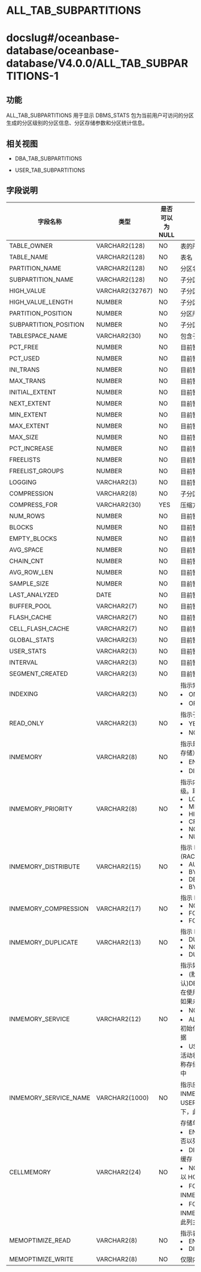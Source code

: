ALL_TAB_SUBPARTITIONS
==========================================

# docslug#/oceanbase-database/oceanbase-database/V4.0.0/ALL_TAB_SUBPARTITIONS-1

功能
-----------

ALL_TAB_SUBPARTITIONS 用于显示 DBMS_STATS 包为当前用户可访问的分区生成的分区级别的分区信息、分区存储参数和分区统计信息。

相关视图
-------------

* DBA_TAB_SUBPARTITIONS

* USER_TAB_SUBPARTITIONS

字段说明
-------------

|       **字段名称**        |    **类型**     | **是否可以为 NULL** |         **描述**          |
|-----------------------|---------------|----------------|-------------------------|
| TABLE_OWNER           | VARCHAR2(128) | NO             | 表的所有者                   |
| TABLE_NAME            | VARCHAR2(128) | NO             | 表名                      |
| PARTITION_NAME        | VARCHAR2(128) | NO             | 分区名称                    |
| SUBPARTITION_NAME     | VARCHAR2(128) | NO             | 子分区名称                   |
| HIGH_VALUE            | VARCHAR2(32767)        | NO             | 子分区表达式                  |
| HIGH_VALUE_LENGTH     | NUMBER        | NO             | 子分区表达式的长度               |
| PARTITION_POSITION | NUMBER  | NO             | 分区所在位置              |
| SUBPARTITION_POSITION | NUMBER  | NO             | 子分区在分区中的位置              |
| TABLESPACE_NAME       | VARCHAR2(30)        | NO             | 包含子分区的表空间的名称            |
| PCT_FREE              | NUMBER        | NO             | 目前暂不支持该字段，当前该字段默认为 NULL |
| PCT_USED              | NUMBER        | NO             | 目前暂不支持该字段，当前该字段默认为 NULL |
| INI_TRANS             | NUMBER        | NO             | 目前暂不支持该字段，当前该字段默认为 NULL |
| MAX_TRANS             | NUMBER        | NO             | 目前暂不支持该字段，当前该字段默认为 NULL |
| INITIAL_EXTENT        | NUMBER        | NO             | 目前暂不支持该字段，当前该字段默认为 NULL |
| NEXT_EXTENT           | NUMBER        | NO             | 目前暂不支持该字段，当前该字段默认为 NULL |
| MIN_EXTENT            | NUMBER        | NO             | 目前暂不支持该字段，当前该字段默认为 NULL |
| MAX_EXTENT            | NUMBER        | NO             | 目前暂不支持该字段，当前该字段默认为 NULL |
| MAX_SIZE              | NUMBER        | NO             | 目前暂不支持该字段，当前该字段默认为 NULL |
| PCT_INCREASE          | NUMBER        | NO             | 目前暂不支持该字段，当前该字段默认为 NULL |
| FREELISTS             | NUMBER        | NO             | 目前暂不支持该字段，当前该字段默认为 NULL |
| FREELIST_GROUPS       | NUMBER        | NO             | 目前暂不支持该字段，当前该字段默认为 NULL |
| LOGGING               | VARCHAR2(3)   | NO             | 目前暂不支持该字段，当前该字段默认为 NULL |
| COMPRESSION           | VARCHAR2(8)   | NO             | 子分区是否压缩                 |
| COMPRESS_FOR          | VARCHAR2(30)  | YES            | 压缩方法                    |
| NUM_ROWS              | NUMBER        | NO             | 目前暂不支持该字段，当前该字段默认为 NULL |
| BLOCKS                | NUMBER        | NO             | 目前暂不支持该字段，当前该字段默认为 NULL |
| EMPTY_BLOCKS          | NUMBER        | NO             | 目前暂不支持该字段，当前该字段默认为 NULL |
| AVG_SPACE             | NUMBER        | NO             | 目前暂不支持该字段，当前该字段默认为 NULL |
| CHAIN_CNT             | NUMBER        | NO             | 目前暂不支持该字段，当前该字段默认为 NULL |
| AVG_ROW_LEN           | NUMBER        | NO             | 目前暂不支持该字段，当前该字段默认为 NULL |
| SAMPLE_SIZE           | NUMBER        | NO             | 目前暂不支持该字段，当前该字段默认为 NULL |
| LAST_ANALYZED         | DATE          | NO             | 目前暂不支持该字段，当前该字段默认为 NULL |
| BUFFER_POOL           | VARCHAR2(7)   | NO             | 目前暂不支持该字段，当前该字段默认为 NULL |
| FLASH_CACHE           | VARCHAR2(7)   | NO             | 目前暂不支持该字段，当前该字段默认为 NULL |
| CELL_FLASH_CACHE      | VARCHAR2(7)   | NO             | 目前暂不支持该字段，当前该字段默认为 NULL |
| GLOBAL_STATS          | VARCHAR2(3)   | NO             | 目前暂不支持该字段，当前该字段默认为 NULL |
| USER_STATS            | VARCHAR2(3)   | NO             | 目前暂不支持该字段，当前该字段默认为 NULL |
| INTERVAL              | VARCHAR2(3)   | NO             | 目前暂不支持该字段，当前该字段默认为 NULL |
| SEGMENT_CREATED       | VARCHAR2(3)   | NO             | 目前暂不支持该字段，当前该字段默认为 NULL |
| INDEXING              | VARCHAR2(3)     | NO         | 指示索引属性。取值：<li>ON：该子分区的索引已开启<li>OFF：此子分区的索引已关闭                        |
| READ_ONLY             | VARCHAR2(3)     | NO         | 指示子分区是否为只读：<li>YES：子分区的默认设置是只读的<li>NO：子分区的默认设置是读/写                        |
| INMEMORY              | VARCHAR2(8)     | NO         | 指示是否为此子分区启用内存中列存储（IM 列存储）：<li> ENABLED：启用<li>DISABLED：禁用                         |
| INMEMORY_PRIORITY     | VARCHAR2(8)     | NO         | 指示内存中列存储（IM 列存储）填充的优先级。取值：<li>LOW<li>MEDIUM<li>HIGH<li>CRITICAL<li>NONE<li>NULL                        |
| INMEMORY_DISTRIBUTE   | VARCHAR2(15)    | NO         | 指示 IM 列存储在 Real Application Clusters (RAC) 环境中的分布方式：<li>AUTO<li>BY ROWID RANGE<li>DBY PARTITION<li>BY SUBPARTITION                        |
| INMEMORY_COMPRESSION  | VARCHAR2(17)    | NO         | 指示 IM 列存储的压缩级别：<li>NO MEMCOMPRESS<li>FOR DML<li>FOR QUERY \[ LOW | HIGH \]<li>FOR CAPACITY \[ LOW | HIGH \]<li>AUTO<li>NULL <br>该值基于表中段所在的位置。例如：如果表已分区并启用了 IM 列存储，则对于 ALL_TABLES 值为NULL，对于 ALL_TAB_SUBPARTITIONS 值为非 NULL                        |
| INMEMORY_DUPLICATE    | VARCHAR2(13)    | NO         | 指示 RAC 环境中 IM 列存储的重复设置：<li>DUPLICATE<li>NO DUPLICATE<li>DUPLICATE ALL                         |
| INMEMORY_SERVICE      | VARCHAR2(12)    | NO         | 指示如何在各种实例上填充 IM 列存储。取值：<li>(默认)DEFAULTPARALLEL_INSTANCE_GROUP：在使用初始化参数指定的所有实例上填充数据。如果未设置该参数，则在所有实例上填充数据<li>NONE：数据不会在任何实例上填充<li>ALL：无论 PARALLEL_INSTANCE_GROUP 初始化参数的值如何，都会在所有实例上填充数据<li>USER_DEFINED：仅在用户指定的服务处于活动状态的实例上填充数据。与此对应的服务名称存储在该 INMEMORY_SERVICE_NAME 列中                        |
| INMEMORY_SERVICE_NAME | VARCHAR2(1000)  | NO         | 指示应在其上填充 IM 列存储的服务名称。仅当 INMEMORY_SERVICE 对应的是 USER_DEFINED 时，该列才有值。其他情况下，此列均为空                        |
| CELLMEMORY            | VARCHAR2(24)    | NO         | 存储单元闪存缓存中的列压缩值。取值：<li>ENABLED：Exadata Storage 将自动决定是否以列形式缓存<li>DISABLED：Exadata 存储被阻止以列形式缓存<li>NO CACHECOMPRESS：Exadata 存储将以 HCC 格式缓存（无需重新压缩）<li>FOR QUERY：Exadata Storage 将以 INMEMORY 查询高格式重新压缩和缓存<li>FOR CAPACITY：Exadata Storage 将以 INMEMORY 容量低格式重新压缩和缓存<br>此列主要与 Exadata 一起使用                        |
| MEMOPTIMIZE_READ      | VARCHAR2(8)     | NO         | 指示表是否启用了基于快速键的访问：<li>ENABLED <li>DISABLED                        |
| MEMOPTIMIZE_WRITE     | VARCHAR2(8)     | NO         |  仅限内部使用                       |

